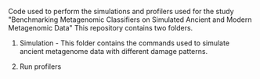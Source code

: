 
Code used to perform the simulations and profilers used for the study "Benchmarking Metagenomic Classifiers on Simulated Ancient and Modern Metagenomic Data"
This repository contains two folders.
1. Simulation -
   This folder contains the commands used to simulate ancient metagenome data with different damage patterns.
   
3. Run profilers
   
   
   


